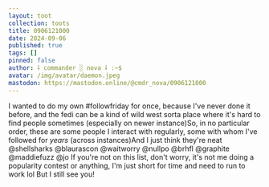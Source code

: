 ```yaml
---
layout: toot
collection: toots
title: 0906121000
date: 2024-09-06
published: true
tags: []
pinned: false
author: ⸸ commander ░ nova ⸸ :~$
avatar: /img/avatar/daemon.jpeg
mastodon: https://mastodon.online/@cmdr_nova/0906121000
---
```


I wanted to do my own #followfriday for once, because I've never done it before, and the fedi can be a kind of wild west sorta place where it's hard to find people sometimes (especially on newer instance)So, in no particular order, these are some people I interact with regularly, some with whom I've followed for _years_ (across instances)And I just think they're neat  @shellsharks @blaurascon @waitworry @nullpo @brhfl @graphite @maddiefuzz @jo If you're not on this list, don't worry, it's not me doing a popularity contest or anything, I'm just short for time and need to run to work lol But I still see you!

